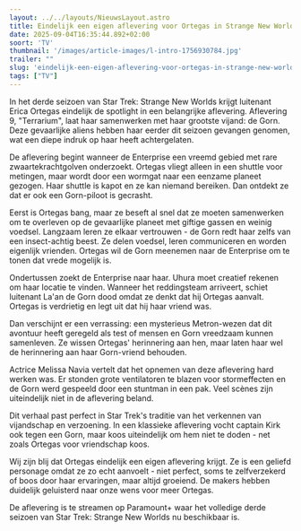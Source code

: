 ```yaml
---
layout: ../../layouts/NieuwsLayout.astro
title: Eindelijk een eigen aflevering voor Ortegas in Strange New Worlds
date: 2025-09-04T16:35:44.892+02:00
soort: 'TV'
thumbnail: '/images/article-images/l-intro-1756930784.jpg'
trailer: ""
slug: 'eindelijk-een-eigen-aflevering-voor-ortegas-in-strange-new-worlds'
tags: ["TV"]
---
```


In het derde seizoen van Star Trek: Strange New Worlds krijgt luitenant Erica
Ortegas eindelijk de spotlight in een belangrijke aflevering. Aflevering 9,
"Terrarium", laat haar samenwerken met haar grootste vijand: de Gorn. Deze
gevaarlijke aliens hebben haar eerder dit seizoen gevangen genomen, wat een
diepe indruk op haar heeft achtergelaten.

De aflevering begint wanneer de Enterprise een vreemd gebied met rare
zwaartekrachtgolven onderzoekt. Ortegas vliegt alleen in een shuttle voor
metingen, maar wordt door een wormgat naar een eenzame planeet gezogen. Haar
shuttle is kapot en ze kan niemand bereiken. Dan ontdekt ze dat er ook een
Gorn-piloot is gecrasht.

Eerst is Ortegas bang, maar ze beseft al snel dat ze moeten samenwerken om te
overleven op de gevaarlijke planeet met giftige gassen en weinig voedsel.
Langzaam leren ze elkaar vertrouwen - de Gorn redt haar zelfs van een
insect-achtig beest. Ze delen voedsel, leren communiceren en worden eigenlijk
vrienden. Ortegas wil de Gorn meenemen naar de Enterprise om te tonen dat vrede
mogelijk is.

Ondertussen zoekt de Enterprise naar haar. Uhura moet creatief rekenen om haar
locatie te vinden. Wanneer het reddingsteam arriveert, schiet luitenant La'an de
Gorn dood omdat ze denkt dat hij Ortegas aanvalt. Ortegas is verdrietig en legt
uit dat hij haar vriend was.

Dan verschijnt er een verrassing: een mysterieus Metron-wezen dat dit avontuur
heeft geregeld als test of mensen en Gorn vreedzaam kunnen samenleven. Ze wissen
Ortegas' herinnering aan hen, maar laten haar wel de herinnering aan haar
Gorn-vriend behouden.

Actrice Melissa Navia vertelt dat het opnemen van deze aflevering hard werken
was. Er stonden grote ventilatoren te blazen voor stormeffecten en de Gorn werd
gespeeld door een stuntman in een pak. Veel scènes zijn uiteindelijk niet in de
aflevering beland.

Dit verhaal past perfect in Star Trek's traditie van het verkennen van
vijandschap en verzoening. In een klassieke aflevering vocht captain Kirk ook
tegen een Gorn, maar koos uiteindelijk om hem niet te doden - net zoals Ortegas
voor vriendschap koos.

Wij zijn blij dat Ortegas eindelijk een eigen aflevering krijgt. Ze is een
geliefd personage omdat ze zo echt aanvoelt - niet perfect, soms te
zelfverzekerd of boos door haar ervaringen, maar altijd groeiend. De makers
hebben duidelijk geluisterd naar onze wens voor meer Ortegas.

De aflevering is te streamen op Paramount+ waar het volledige derde seizoen van
Star Trek: Strange New Worlds nu beschikbaar is.